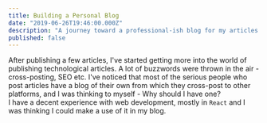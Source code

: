 ```yaml
---
title: Building a Personal Blog
date: "2019-06-26T19:46:00.000Z"
description: "A journey toward a professional-ish blog for my articles and thoughts."
published: false
---
```


After publishing a few articles, I've started getting more into the world of publishing technological articles. A lot of buzzwords were thrown in the air - cross-posting, SEO etc. I've noticed that most of the serious people who post articles have a blog of their own from which they cross-post to other platforms, and I was thinking to myself - Why should I have one?  
I have a decent experience with web development, mostly in `React` and I was thinking I could make a use of it in my blog.
